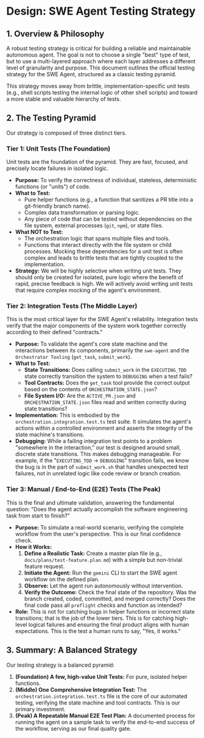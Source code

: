 # Design: SWE Agent Testing Strategy

## 1. Overview & Philosophy

A robust testing strategy is critical for building a reliable and maintainable autonomous agent. The goal is not to choose a single "best" type of test, but to use a multi-layered approach where each layer addresses a different level of granularity and purpose. This document outlines the official testing strategy for the SWE Agent, structured as a classic testing pyramid.

This strategy moves away from brittle, implementation-specific unit tests (e.g., shell scripts testing the internal logic of other shell scripts) and toward a more stable and valuable hierarchy of tests.

## 2. The Testing Pyramid

Our strategy is composed of three distinct tiers.

### Tier 1: Unit Tests (The Foundation)

Unit tests are the foundation of the pyramid. They are fast, focused, and precisely locate failures in isolated logic.

-   **Purpose:** To verify the correctness of individual, stateless, deterministic functions (or "units") of code.
-   **What to Test:**
    -   Pure helper functions (e.g., a function that sanitizes a PR title into a git-friendly branch name).
    -   Complex data transformation or parsing logic.
    -   Any piece of code that can be tested without dependencies on the file system, external processes (`git`, `npm`), or state files.
-   **What NOT to Test:**
    -   The orchestration logic that spans multiple files and tools.
    -   Functions that interact directly with the file system or child processes. Mocking these dependencies for a unit test is often complex and leads to brittle tests that are tightly coupled to the implementation.
-   **Strategy:** We will be highly selective when writing unit tests. They should only be created for isolated, pure logic where the benefit of rapid, precise feedback is high. We will actively avoid writing unit tests that require complex mocking of the agent's environment.

### Tier 2: Integration Tests (The Middle Layer)

This is the most critical layer for the SWE Agent's reliability. Integration tests verify that the major components of the system work together correctly according to their defined "contracts."

-   **Purpose:** To validate the agent's core state machine and the interactions between its components, primarily the `swe-agent` and the `Orchestrator Tooling` (`get_task`, `submit_work`).
-   **What to Test:**
    -   **State Transitions:** Does calling `submit_work` in the `EXECUTING_TDD` state correctly transition the system to `DEBUGGING` when a test fails?
    -   **Tool Contracts:** Does the `get_task` tool provide the correct output based on the contents of `ORCHESTRATION_STATE.json`?
    -   **File System I/O:** Are the `ACTIVE_PR.json` and `ORCHESTRATION_STATE.json` files read and written correctly during state transitions?
-   **Implementation:** This is embodied by the `orchestration.integration.test.ts` test suite. It simulates the agent's actions within a controlled environment and asserts the integrity of the state machine's transitions.
-   **Debugging:** While a failing integration test points to a problem "somewhere in the interaction," our test is designed around small, discrete state transitions. This makes debugging manageable. For example, if the "`EXECUTING_TDD` -> `DEBUGGING`" transition fails, we know the bug is in the part of `submit_work.sh` that handles unexpected test failures, not in unrelated logic like code review or branch creation.

### Tier 3: Manual / End-to-End (E2E) Tests (The Peak)

This is the final and ultimate validation, answering the fundamental question: "Does the agent actually accomplish the software engineering task from start to finish?"

-   **Purpose:** To simulate a real-world scenario, verifying the complete workflow from the user's perspective. This is our final confidence check.
-   **How it Works:**
    1.  **Define a Realistic Task:** Create a master plan file (e.g., `docs/plans/test-feature.plan.md`) with a simple but non-trivial feature request.
    2.  **Initiate the Agent:** Run the `gemini` CLI to start the SWE agent workflow on the defined plan.
    3.  **Observe:** Let the agent run autonomously without intervention.
    4.  **Verify the Outcome:** Check the final state of the repository. Was the branch created, coded, committed, and merged correctly? Does the final code pass all `preflight` checks and function as intended?
-   **Role:** This is not for catching bugs in helper functions or incorrect state transitions; that is the job of the lower tiers. This is for catching high-level logical failures and ensuring the final product aligns with human expectations. This is the test a human runs to say, "Yes, it works."

## 3. Summary: A Balanced Strategy

Our testing strategy is a balanced pyramid:

1.  **(Foundation) A few, high-value Unit Tests:** For pure, isolated helper functions.
2.  **(Middle) One Comprehensive Integration Test:** The `orchestration.integration.test.ts` file is the core of our automated testing, verifying the state machine and tool contracts. This is our primary investment.
3.  **(Peak) A Repeatable Manual E2E Test Plan:** A documented process for running the agent on a sample task to verify the end-to-end success of the workflow, serving as our final quality gate.
